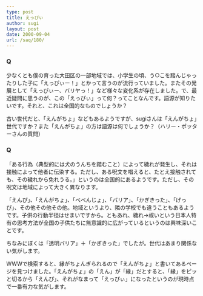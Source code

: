 ```yaml
---
type: post
title: えっぴぃ
author: sugi
layout: post
date: 2000-09-04
url: /saq/180/
---
```

### Q 

少なくとも僕の育った大田区の一部地域では、小学生の頃、う○こを踏んじゃったりした子に「えっぴぃー！」とかって言うのが流行っていました。またその発展として「えっぴぃー、バリヤっ！」など様々な変化系が存在しました。で、最近疑問に思うのが、この「えっぴぃ」って何？ってことなんです。語源が知りたいです。それと、これは全国的なものでしょうか？

古い世代だと、「えんがちょ」などもあるようですが、sugiさんは「えんがちょ」世代ですか？また「えんがちょ」の方は語源は何でしょうか？（ハリー・ポッターさんの質問）

### Q 

「ある行為（典型的には犬のうんちを踏むこと）によって穢れが発生し、それは接触によって他者に伝染する。ただし、ある呪文を唱えると、たとえ接触されても、その穢れから免れうる。」というのは全国的にあるようです。ただし、その呪文は地域によって大きく異なります。

「えんぴ」、「えんがちょ」、「べべんじょ」、「バリア」、「かぎきった」、「げっぴ」、その他その他その他。地域というより、隣の学校でも違うこともあるようです。子供の行動半径はせまいですから。ともあれ、穢れ&rarr;祓いという日本人特有の思考方法が全国の子供たちに無意識的に広がっているというのは興味深いことです。

ちなみにぼくは「透明バリア」＋「かぎきった」でしたが。世代はあまり関係ない気がします。

WWWで検索すると、縁がちょんぎられるので「えんがちょ」と書いてあるページを見つけました。「えんがちょ」の「えん」が「縁」だとすると、「縁」をピッと切るから「えんぴ」、それがなまって「えっぴぃ」になったというのが現時点で一番有力な気がします。